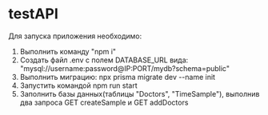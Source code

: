 # testAPI
Для запуска приложения необходимо:
1) Выполнить команду "npm i"
2) Создать файл .env с полем DATABASE_URL вида:
  "mysql://username:password@IP:PORT/mydb?schema=public"
3) Выполнить миграцию: npx prisma migrate dev --name init
4) Запустить командой npm run start
5) Заполнить базы данных(таблицы "Doctors", "TimeSample"), выполнив два запроса GET createSample и GET addDoctors
